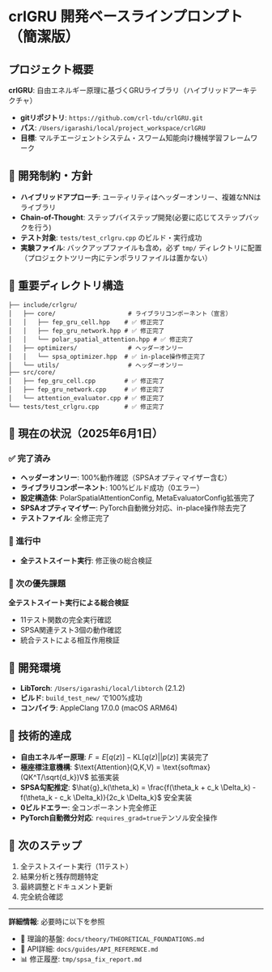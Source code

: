# crlGRU 開発ベースラインプロンプト（簡潔版）

## プロジェクト概要
**crlGRU**: 自由エネルギー原理に基づくGRUライブラリ（ハイブリッドアーキテクチャ）
- **gitリポジトリ**: `https://github.com/crl-tdu/crlGRU.git`
- **パス**: `/Users/igarashi/local/project_workspace/crlGRU`
- **目標**: マルチエージェントシステム・スワーム知能向け機械学習フレームワーク

## 🔧 開発制約・方針
- **ハイブリッドアプローチ**: ユーティリティはヘッダーオンリー、複雑なNNはライブラリ
- **Chain-of-Thought**: ステップバイステップ開発(必要に応じてステップバックを行う)
- **テスト対象**: `tests/test_crlgru.cpp` のビルド・実行成功
- **実験ファイル**: バックアップファイルも含め，必ず `tmp/` ディレクトリに配置（プロジェクトツリー内にテンポラリファイルは置かない）

## 📁 重要ディレクトリ構造
```
├── include/crlgru/
│   ├── core/                    # ライブラリコンポーネント（宣言）
│   │   ├── fep_gru_cell.hpp    # ✅ 修正完了
│   │   ├── fep_gru_network.hpp # ✅ 修正完了  
│   │   └── polar_spatial_attention.hpp # ✅ 修正完了
│   ├── optimizers/              # ヘッダーオンリー
│   │   └── spsa_optimizer.hpp  # ✅ in-place操作修正完了
│   └── utils/                   # ヘッダーオンリー
├── src/core/
│   ├── fep_gru_cell.cpp        # ✅ 修正完了
│   ├── fep_gru_network.cpp     # ✅ 修正完了
│   └── attention_evaluator.cpp # ✅ 修正完了
└── tests/test_crlgru.cpp       # ✅ 修正完了
```

## 🎯 現在の状況（2025年6月1日）

### ✅ 完了済み
- **ヘッダーオンリー**: 100%動作確認（SPSAオプティマイザー含む）
- **ライブラリコンポーネント**: 100%ビルド成功（0エラー）
- **設定構造体**: PolarSpatialAttentionConfig, MetaEvaluatorConfig拡張完了
- **SPSAオプティマイザー**: PyTorch自動微分対応、in-place操作除去完了
- **テストファイル**: 全修正完了

### 🔄 進行中  
- **全テストスイート実行**: 修正後の総合検証

### 🎯 次の優先課題
**全テストスイート実行による総合検証**
- 11テスト関数の完全実行確認
- SPSA関連テスト3個の動作確認  
- 統合テストによる相互作用検証

## 🔧 開発環境
- **LibTorch**: `/Users/igarashi/local/libtorch` (2.1.2)
- **ビルド**: `build_test_new/` で100%成功
- **コンパイラ**: AppleClang 17.0.0 (macOS ARM64)

## 🎉 技術的達成
- **自由エネルギー原理**: $F = E[q(z)] - \text{KL}[q(z)||p(z)]$ 実装完了
- **極座標注意機構**: $\text{Attention}(Q,K,V) = \text{softmax}(QK^T/\sqrt{d_k})V$ 拡張実装
- **SPSA勾配推定**: $\hat{g}_k(\theta_k) = \frac{f(\theta_k + c_k \Delta_k) - f(\theta_k - c_k \Delta_k)}{2c_k \Delta_k}$ 安全実装
- **0ビルドエラー**: 全コンポーネント完全修正
- **PyTorch自動微分対応**: `requires_grad=true`テンソル安全操作

## 🎯 次のステップ
1. 全テストスイート実行（11テスト）
2. 結果分析と残存問題特定
3. 最終調整とドキュメント更新
4. 完全統合確認

---
**詳細情報**: 必要時に以下を参照
- 📘 理論的基盤: `docs/theory/THEORETICAL_FOUNDATIONS.md`
- 🔧 API詳細: `docs/guides/API_REFERENCE.md`  
- 📊 修正履歴: `tmp/spsa_fix_report.md`
